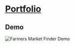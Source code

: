 # [Portfolio](https://yuliana.dev/#home)

## Demo 

![Farmers Market Finder Demo](assets/portfolio-demo.gif)